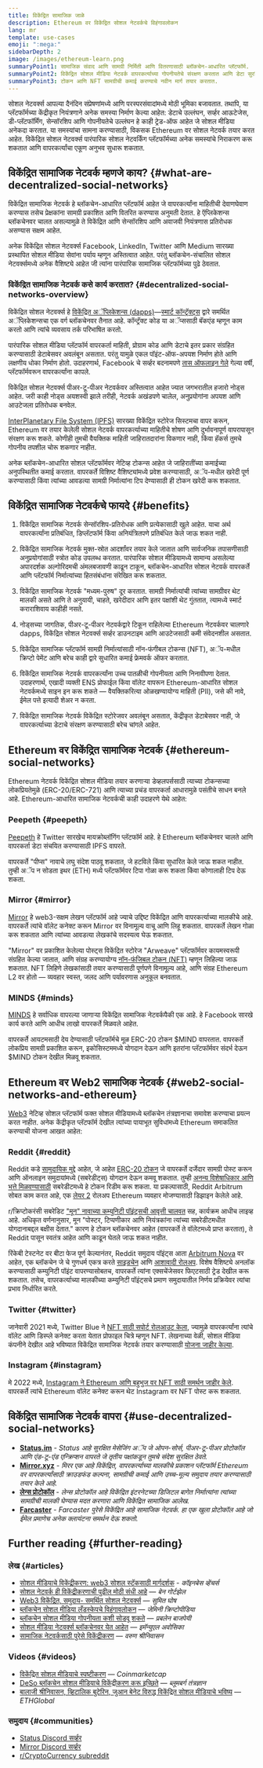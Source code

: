 ```yaml
---
title: विकेंद्रित सामाजिक जाळे
description: Ethereum वर विकेंद्रित सोशल नेटवर्कचे विहंगावलोकन
lang: mr
template: use-cases
emoji: ":mega:"
sidebarDepth: 2
image: /images/ethereum-learn.png
summaryPoint1: सामाजिक संवाद आणि सामग्री निर्मिती आणि वितरणासाठी ब्लॉकचेन-आधारित प्लॅटफॉर्म.
summaryPoint2: विकेंद्रित सोशल मीडिया नेटवर्क वापरकर्त्याच्या गोपनीयतेचे संरक्षण करतात आणि डेटा सुरक्षितता वाढवतात.
summaryPoint3: टोकन आणि NFT सामग्रीची कमाई करण्याचे नवीन मार्ग तयार करतात.
---
```


सोशल नेटवर्क्स आपल्या दैनंदिन संप्रेषणांमध्ये आणि परस्परसंवादांमध्ये मोठी भूमिका बजावतात. तथापि, या प्लॅटफॉर्मच्या केंद्रीकृत नियंत्रणाने अनेक समस्या निर्माण केल्या आहेत: डेटाचे उल्लंघन, सर्व्हर आऊटेजेस, डी-प्लॅटफॉर्मिंग, सेन्सॉरशिप आणि गोपनीयतेचे उल्लंघन हे काही ट्रेड-ऑफ आहेत जे सोशल मीडिया अनेकदा करतात. या समस्यांचा सामना करण्यासाठी, विकसक Ethereum वर सोशल नेटवर्क तयार करत आहेत. विकेंद्रित सोशल नेटवर्क्स पारंपारिक सोशल नेटवर्किंग प्लॅटफॉर्मच्या अनेक समस्यांचे निराकरण करू शकतात आणि वापरकर्त्यांचा एकूण अनुभव सुधारू शकतात.

## विकेंद्रित सामाजिक नेटवर्क म्हणजे काय? {#what-are-decentralized-social-networks}

विकेंद्रित सामाजिक नेटवर्क हे ब्लॉकचेन-आधारित प्लॅटफॉर्म आहेत जे वापरकर्त्यांना माहितीची देवाणघेवाण करण्यास तसेच प्रेक्षकांना सामग्री प्रकाशित आणि वितरित करण्यास अनुमती देतात. हे ऍप्लिकेशन्स ब्लॉकचेनवर चालत असल्यामुळे ते विकेंद्रित आणि सेन्सॉरशिप आणि अवाजवी नियंत्रणास प्रतिरोधक असण्यास सक्षम आहेत.

अनेक विकेंद्रित सोशल नेटवर्क्स Facebook, LinkedIn, Twitter आणि Medium सारख्या प्रस्थापित सोशल मीडिया सेवांना पर्याय म्हणून अस्तित्वात आहेत. परंतु ब्लॉकचेन-संचालित सोशल नेटवर्क्समध्ये अनेक वैशिष्ट्ये आहेत जी त्यांना पारंपारिक सामाजिक प्लॅटफॉर्मच्या पुढे ठेवतात.

### विकेंद्रित सामाजिक नेटवर्क कसे कार्य करतात? {#decentralized-social-networks-overview}

विकेंद्रित सोशल नेटवर्क्स हे [विकेंद्रित अॅप्लिकेशन्स (dapps)](/apps/)—[स्मार्ट कॉन्ट्रॅक्ट्स](/developers/docs/smart-contracts/) द्वारे समर्थित अॅप्लिकेशन्सचा एक वर्ग ब्लॉकचेनवर तैनात आहे. कॉन्ट्रॅक्ट कोड या अॅप्ससाठी बॅकएंड म्हणून काम करतो आणि त्यांचे व्यवसाय तर्क परिभाषित करतो.

पारंपारिक सोशल मीडिया प्लॅटफॉर्म वापरकर्ता माहिती, प्रोग्राम कोड आणि डेटाचे इतर प्रकार संग्रहित करण्यासाठी डेटाबेसवर अवलंबून असतात. परंतु यामुळे एकल पॉइंट-ऑफ-अपयश निर्माण होते आणि लक्षणीय धोका निर्माण होतो. उदाहरणार्थ, Facebook चे सर्व्हर बदनामपणे [तास ऑफलाइन गेले](https://www.npr.org/2021/10/05/1043211171/facebook-instagram-whatsapp-outage-business-impact) गेल्या वर्षी, प्लॅटफॉर्मवरून वापरकर्त्यांना कापले.

विकेंद्रित सोशल नेटवर्क्स पीअर-टू-पीअर नेटवर्कवर अस्तित्वात आहेत ज्यात जगभरातील हजारो नोड्स आहेत. जरी काही नोड्स अयशस्वी झाले तरीही, नेटवर्क अखंडपणे चालेल, अनुप्रयोगांना अपयश आणि आउटेजला प्रतिरोधक बनवेल.

[InterPlanetary File System (IPFS)](https://ipfs.io/) सारख्या विकेंद्रित स्टोरेज सिस्टमचा वापर करून, Ethereum वर तयार केलेली सोशल नेटवर्क वापरकर्त्याच्या माहितीचे शोषण आणि दुर्भावनापूर्ण वापरापासून संरक्षण करू शकते. कोणीही तुमची वैयक्तिक माहिती जाहिरातदारांना विकणार नाही, किंवा हॅकर्स तुमचे गोपनीय तपशील चोरू शकणार नाहीत.

अनेक ब्लॉकचेन-आधारित सोशल प्लॅटफॉर्मवर नेटिव्ह टोकन्स आहेत जे जाहिरातींच्या कमाईच्या अनुपस्थितीत कमाई करतात. वापरकर्ते विशिष्ट वैशिष्ट्यांमध्ये प्रवेश करण्यासाठी, अॅप-मधील खरेदी पूर्ण करण्यासाठी किंवा त्यांच्या आवडत्या सामग्री निर्मात्यांना टिप देण्यासाठी ही टोकन खरेदी करू शकतात.

## विकेंद्रित सामाजिक नेटवर्कचे फायदे {#benefits}

1. विकेंद्रित सामाजिक नेटवर्क सेन्सॉरशिप-प्रतिरोधक आणि प्रत्येकासाठी खुले आहेत. याचा अर्थ वापरकर्त्यांना प्रतिबंधित, डिप्लॅटफॉर्म किंवा अनियंत्रितपणे प्रतिबंधित केले जाऊ शकत नाही.

2. विकेंद्रित सामाजिक नेटवर्क मुक्त-स्रोत आदर्शांवर तयार केले जातात आणि सार्वजनिक तपासणीसाठी अनुप्रयोगांसाठी स्त्रोत कोड उपलब्ध करतात. पारंपारिक सोशल मीडियामध्ये सामान्य असलेल्या अपारदर्शक अल्गोरिदमची अंमलबजावणी काढून टाकून, ब्लॉकचेन-आधारित सोशल नेटवर्क वापरकर्ते आणि प्लॅटफॉर्म निर्मात्यांच्या हितसंबंधांना संरेखित करू शकतात.

3. विकेंद्रित सामाजिक नेटवर्क "मध्यम-पुरुष" दूर करतात. सामग्री निर्मात्यांची त्यांच्या सामग्रीवर थेट मालकी असते आणि ते अनुयायी, चाहते, खरेदीदार आणि इतर पक्षांशी थेट गुंततात, त्यामध्ये स्मार्ट कराराशिवाय काहीही नसते.

4. नोड्सच्या जागतिक, पीअर-टू-पीअर नेटवर्कद्वारे टिकून राहिलेल्या Ethereum नेटवर्कवर चालणारे dapps, विकेंद्रित सोशल नेटवर्क्स सर्व्हर डाउनटाइम आणि आउटेजसाठी कमी संवेदनशील असतात.

5. विकेंद्रित सामाजिक प्लॅटफॉर्म सामग्री निर्मात्यांसाठी नॉन-फंगीबल टोकन्स (NFT), अॅप-मधील क्रिप्टो पेमेंट आणि बरेच काही द्वारे सुधारित कमाई फ्रेमवर्क ऑफर करतात.

6. विकेंद्रित सामाजिक नेटवर्क वापरकर्त्यांना उच्च पातळीची गोपनीयता आणि निनावीपणा देतात. उदाहरणार्थ, एखादी व्यक्ती ENS प्रोफाईल किंवा वॉलेट वापरून Ethereum-आधारित सोशल नेटवर्कमध्ये साइन इन करू शकते — वैयक्तिकरित्या ओळखण्यायोग्य माहिती (PII), जसे की नावे, ईमेल पत्ते इत्यादी शेअर न करता.

7. विकेंद्रित सामाजिक नेटवर्क विकेंद्रित स्टोरेजवर अवलंबून असतात, केंद्रीकृत डेटाबेसवर नाही, जे वापरकर्त्याच्या डेटाचे संरक्षण करण्यासाठी बरेच चांगले आहेत.

## Ethereum वर विकेंद्रित सामाजिक नेटवर्क {#ethereum-social-networks}

Ethereum नेटवर्क विकेंद्रित सोशल मीडिया तयार करणार्‍या डेव्हलपर्ससाठी त्याच्या टोकन्सच्या लोकप्रियतेमुळे (ERC-20/ERC-721) आणि त्याच्या प्रचंड वापरकर्ता आधारामुळे पसंतीचे साधन बनले आहे. Ethereum-आधारित सामाजिक नेटवर्कची काही उदाहरणे येथे आहेत:

### Peepeth {#peepeth}

[Peepeth](https://peepeth.com/) हे Twitter सारखेच मायक्रोब्लॉगिंग प्लॅटफॉर्म आहे. हे Ethereum ब्लॉकचेनवर चालते आणि वापरकर्ता डेटा संचयित करण्यासाठी IPFS वापरते.

वापरकर्ते "पीप्स" नावाचे लघु संदेश पाठवू शकतात, जे हटविले किंवा सुधारित केले जाऊ शकत नाहीत. तुम्ही अॅप न सोडता इथर (ETH) मध्ये प्लॅटफॉर्मवर टिपा गोळा करू शकता किंवा कोणालाही टिप देऊ शकता.

### Mirror {#mirror}

[Mirror](https://mirror.xyz/) हे web3-सक्षम लेखन प्लॅटफॉर्म आहे ज्याचे उद्दिष्ट विकेंद्रित आणि वापरकर्त्याच्या मालकीचे आहे. वापरकर्ते त्यांचे वॉलेट कनेक्ट करून Mirror वर विनामूल्य वाचू आणि लिहू शकतात. वापरकर्ते लेखन गोळा करू शकतात आणि त्यांच्या आवडत्या लेखकांचे सदस्यत्व घेऊ शकतात.

"Mirror" वर प्रकाशित केलेल्या पोस्ट्स विकेंद्रित स्टोरेज "Arweave" प्लॅटफॉर्मवर कायमस्वरूपी संग्रहित केल्या जातात, आणि संग्रह करण्यायोग्य [नॉन-फंजिबल टोकन (NFT)](/nft/) म्हणून लिहिल्या जाऊ शकतात. NFT लिहिणे लेखकांसाठी तयार करण्यासाठी पूर्णपणे विनामूल्य आहे, आणि संग्रह Ethereum L2 वर होतो — व्यवहार स्वस्त, जलद आणि पर्यावरणास अनुकूल बनवतात.

### MINDS {#minds}

[MINDS](https://www.minds.com/) हे सर्वाधिक वापरल्या जाणार्‍या विकेंद्रित सामाजिक नेटवर्कपैकी एक आहे. हे Facebook सारखे कार्य करते आणि आधीच लाखो वापरकर्ते मिळवले आहेत.

वापरकर्ते आयटमसाठी देय देण्यासाठी प्लॅटफॉर्मचे मूळ ERC-20 टोकन $MIND वापरतात. वापरकर्ते लोकप्रिय सामग्री प्रकाशित करून, इकोसिस्टममध्ये योगदान देऊन आणि इतरांना प्लॅटफॉर्मवर संदर्भ देऊन $MIND टोकन देखील मिळवू शकतात.

## Ethereum वर Web2 सामाजिक नेटवर्क {#web2-social-networks-and-ethereum}

[Web3](/web3/) नेटिव्ह सोशल प्लॅटफॉर्म फक्त सोशल मीडियामध्ये ब्लॉकचेन तंत्रज्ञानाचा समावेश करण्याचा प्रयत्न करत नाहीत. अनेक केंद्रीकृत प्लॅटफॉर्म देखील त्यांच्या पायाभूत सुविधांमध्ये Ethereum समाकलित करण्याची योजना आखत आहेत:

### Reddit {#reddit}

Reddit कडे [सामुदायिक मुद्दे](https://cointelegraph.com/news/reddit-to-reportedly-tokenize-karma-points-and-onboard-500m-new-users) आहेत, जे आहेत [ERC-20 टोकन](/developers/docs/standards/tokens/erc-20/) जे वापरकर्ते दर्जेदार सामग्री पोस्ट करून आणि ऑनलाइन समुदायांमध्ये (सबरेडीट्स) योगदान देऊन कमवू शकतात. तुम्ही [अनन्य विशेषाधिकार आणि भत्ते मिळवण्यासाठी](https://www.reddit.com/community-points/) सबरेडीटमध्ये हे टोकन रिडीम करू शकता. या प्रकल्पासाठी, Reddit Arbitrum सोबत काम करत आहे, एक [लेयर 2](/layer-2/) रोलअप Ethereum व्यवहार मोजण्यासाठी डिझाइन केलेले आहे.

r/क्रिप्टोकरंसी सबरेडिट ["मून" नावाच्या कम्युनिटी पॉइंट्सची आवृत्ती चालवत](https://www.reddit.com/r/CryptoCurrency/wiki/moons_wiki) सह, कार्यक्रम आधीच लाइव्ह आहे. अधिकृत वर्णनानुसार, मून "पोस्टर, टिप्पणीकार आणि नियंत्रकांना त्यांच्या सबरेडीटमधील योगदानाबद्दल बक्षीस देतात." कारण हे टोकन ब्लॉकचेनवर आहेत (वापरकर्ते ते वॉलेटमध्ये प्राप्त करतात), ते Reddit पासून स्वतंत्र आहेत आणि काढून घेतले जाऊ शकत नाहीत.

रिंकेबी टेस्टनेट वर बीटा फेज पूर्ण केल्यानंतर, Reddit समुदाय पॉइंट्स आता [Arbitrum Nova](https://nova.arbitrum.io/) वर आहेत, एक ब्लॉकचेन जे चे गुणधर्म एकत्र करते [साइडचेन](/developers/docs/scaling/sidechains/) आणि [आशावादी रोलअप](/developers/docs/scaling/optimistic-rollups/). विशेष वैशिष्‍ट्ये अनलॉक करण्‍यासाठी कम्युनिटी पॉइंट वापरण्‍यासोबतच, वापरकर्ते त्‍यांना एक्सचेंजेसवर फिएटसाठी ट्रेड देखील करू शकतात. तसेच, वापरकर्त्याच्या मालकीच्या कम्युनिटी पॉइंट्सचे प्रमाण समुदायातील निर्णय प्रक्रियेवर त्यांचा प्रभाव निर्धारित करते.

### Twitter {#twitter}

जानेवारी 2021 मध्ये, Twitter Blue ने [NFT साठी सपोर्ट रोलआउट केला](https://mashable.com/article/twitter-blue-nft-profile-picture), ज्यामुळे वापरकर्त्यांना त्यांचे वॉलेट आणि डिस्प्ले कनेक्ट करता येतात प्रोफाइल चित्रे म्हणून NFT. लेखनाच्या वेळी, सोशल मीडिया कंपनीने देखील आहे भविष्यात विकेंद्रित सामाजिक नेटवर्क तयार करण्यासाठी [योजना जाहीर केल्या](https://www.theverge.com/2021/8/16/22627435/twitter-bluesky-lead-jay-graber-decentralized-social-web).

### Instagram {#instagram}

मे 2022 मध्ये, [Instagram ने Ethereum आणि बहुभुज वर NFT साठी समर्थन जाहीर केले](https://about.instagram.com/blog/announcements/instagram-digital-collectibles). वापरकर्ते त्यांचे Ethereum वॉलेट कनेक्ट करून थेट Instagram वर NFT पोस्ट करू शकतात.

## विकेंद्रित सामाजिक नेटवर्क वापरा {#use-decentralized-social-networks}

- **[Status.im](https://status.im/)** - _Status आहे सुरक्षित मेसेजिंग अॅप जे ओपन-सोर्स, पीअर-टू-पीअर प्रोटोकॉल आणि एंड-टू-एंड एन्क्रिप्शन वापरते जे तृतीय पक्षांकडून तुमचे संदेश सुरक्षित ठेवते._
- **[Mirror.xyz](https://mirror.xyz/)** - _मिरर एक आहे विकेंद्रित, वापरकर्त्याच्या मालकीचे प्रकाशन प्लॅटफॉर्म Ethereum वर वापरकर्त्यांसाठी क्राउडफंड कल्पना, सामग्रीची कमाई आणि उच्च-मूल्य समुदाय तयार करण्यासाठी तयार केले आहे._
- **[लेन्स प्रोटोकॉल](https://lens.xyz/)** - _लेन्स प्रोटोकॉल आहे विकेंद्रित इंटरनेटच्या डिजिटल बागेत निर्मात्यांना त्यांच्या सामग्रीची मालकी घेण्यास मदत करणारा आणि विकेंद्रित सामाजिक आलेख._
- **[Farcaster](https://farcaster.xyz/)** - _Farcaster पुरेसे विकेंद्रित आहे सामाजिक नेटवर्क. हा एक खुला प्रोटोकॉल आहे जो ईमेल प्रमाणेच अनेक क्लायंटना समर्थन देऊ शकतो._

## Further reading {#further-reading}

### लेख {#articles}

- [सोशल मीडियाचे विकेंद्रीकरण: web3 सोशल स्टॅकसाठी मार्गदर्शक](https://www.coinbase.com/blog/decentralizing-social-media-a-guide-to-the-web3-social-stack) - _कॉइनबेस व्हेंचर्स_
- [सोशल नेटवर्क ही विकेंद्रीकरणाची पुढील मोठी संधी आहे](https://www.coindesk.com/tech/2021/01/22/social-networks-are-the-next-big-decentralization-opportunity/) — _बेन गोर्टझेल_
- [Web3 विकेंद्रित, समुदाय- समर्थित सोशल नेटवर्क्स](https://venturebeat.com/2022/02/26/web3-holds-the-promise-of-decentralized-community-powered-social-networks/) — _सुमित घोष_
- [ब्लॉकचेन सोशल मीडिया लँडस्केपचे विहंगावलोकन](https://www.gemini.com/cryptopedia/blockchain-social-media-decentralized-social-media) — _जेमिनी क्रिप्टोपीडिया_
- [ब्लॉकचेन सोशल मीडिया गोपनीयता कशी सोडवू शकते](https://www.investopedia.com/news/ethereum-blockchain-social-media-privacy-problem-linkedin-indorse/) — _प्रबलेन बाजपेयी_
- [सोशल मीडिया नेटवर्क्स ब्लॉकचेनवर येत आहेत](https://eawosika.com/what-are-decentralized-social-networks) — _इमॅन्युएल अवोसिका_
- [सामाजिक नेटवर्कसाठी पुरेसे विकेंद्रीकरण](https://www.varunsrinivasan.com/2022/01/11/sufficient-decentralization-for-social-networks) — _वरुण श्रीनिवासन_

### Videos {#videos}

- [विकेंद्रित सोशल मीडियाचे स्पष्टीकरण](https://www.youtube.com/watch?v=UdT2lpcGvcQ) — _Coinmarketcap_
- [DeSo ब्लॉकचेन सोशल मीडियाचे विकेंद्रीकरण करू इच्छिते](https://www.youtube.com/watch?v=SG2HUiVp0rE) — _ब्लूमबर्ग तंत्रज्ञान_
- [बालाजी श्रीनिवासन, व्हिटालिक बुटेरिन, जुआन बेनेट विरुद्ध विकेंद्रित सोशल मीडियाचे भविष्य](https://www.youtube.com/watch?v=DTxE9KV3YrE) — _ETHGlobal_

### समुदाय {#communities}

- [Status Discord सर्व्हर](https://discord.com/invite/3Exux7Y)
- [Mirror Discord सर्व्हर](https://discord.com/invite/txuCHcE8wV)
- [r/CryptoCurrency subreddit](https://www.reddit.com/r/CryptoCurrency/)
